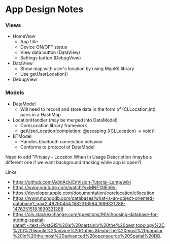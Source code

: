 # App Design Notes
### Views
- HomeView
  - App title
  - Device ON/OFF status
  - View data button (DataView)
  - Settings button (DebugView)
- DataView
  - Show map with user's location by using MapKit library
  - Use getUserLocation()
- DebugView
### Models
- DataModel
  - Will need to record and store data in the form of (CLLocation,int) pairs in a HashMap
- LocationHandler (may be merged into DataModel)
  - CoreLocation library framework
  - getUserLocation(completion: @escaping ((CLLocation) -> void))
- BTModel
  - Handles bluetooth connection behavior
  - Conforms to protocol of DataModel

Need to add "Privacy - Location When In Usage Description (maybe a different one if we want background tracking while app is open?)

Links:
- https://github.com/AdinAck/EnVision-Tutorial-Lamp/wiki
- https://www.youtube.com/watch?v=MNF13IEn6vI
- https://developer.apple.com/documentation/corelocation/cllocation
- https://www.mongodb.com/databases/what-is-an-object-oriented-database?_ga=2.49260454.1682316564.1699321288-1476251518.1699321288
- https://gis.stackexchange.com/questions/90/choosing-database-for-storing-spatial-data#:~:text=PostGIS%20is%20certainly%20the%20best,topology%2C%20I%20would%20advice%20Gothic.&text=The%20most%20popular%20in%20the,most%20advanced%20opensource%20Spatial%20DB.
